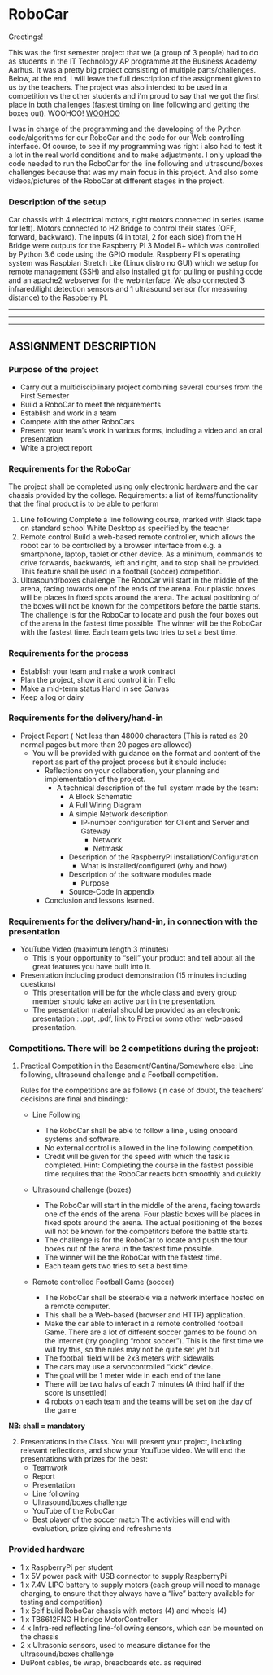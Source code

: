 # RoboCar

Greetings!

This was the first semester project that we (a group of 3 people) had to do as students in the IT Technology AP programme at the Business Academy Aarhus. It was a pretty big project consisting of multiple parts/challenges. Below, at the end, I will leave the full description of the assignment given to us by the teachers. The project was also intended to be used in a competition vs the other students and i'm proud to say that we got the first place in both challenges (fastest timing on line following and getting the boxes out). WOOHOO!
[WOOHOO](https://user-images.githubusercontent.com/47772881/53250000-c7c5f600-36b9-11e9-944e-56a23b9482ce.jpg)


I was in charge of the programming and the developing of the Python code/algorithms for our RoboCar and the code for our Web controlling interface. Of course, to see if my programming was right i also had to test it a lot in the real world conditions and to make adjustments. I only upload the code needed to run the RoboCar for the line following and ultrasound/boxes challenges because that was my main focus in this project. And also some videos/pictures of the RoboCar at different stages in the project.

### Description of the setup

Car chassis with 4 electrical motors, right motors connected in series (same for left). Motors connected to H2 Bridge to control their states (OFF, forward, backward). The inputs (4 in total, 2 for each side) from the H Bridge were outputs for the Raspberry PI 3 Model B+ which was controlled by Python 3.6 code using the GPIO module. Raspberry PI's operating system was Raspbian Stretch Lite (Linux distro no GUI) which we setup for remote management (SSH) and also installed git for pulling or pushing code and an apache2 webserver for the webinterface. We also connected 3 infrared/light detection sensors and 1 ultrasound sensor (for measuring distance) to the Raspberry PI. 

-----------------------------------------------------------------------------------
-----------------------------------------------------------------------------------
-----------------------------------------------------------------------------------
## ASSIGNMENT DESCRIPTION


### Purpose of the project

- Carry out a multidisciplinary project combining several courses from the First Semester
- Build a RoboCar to meet the requirements
- Establish and work in a team
- Compete with the other RoboCars
- Present your team’s work in various forms, including a video and an oral presentation
- Write a project report


### Requirements for the RoboCar

The project shall be completed using only electronic hardware and the car chassis provided by the college.
Requirements: a list of items/functionality that the final product is to be able to perform
1) Line following
Complete a line following course, marked with Black tape on standard school White Desktop as specified by the teacher
2) Remote control
Build a web-based remote controller, which allows the robot car to be controlled by a browser interface from e.g. a smartphone, laptop, tablet or other device. As a minimum, commands to drive forwards, backwards, left and right, and to stop shall be provided. This feature shall be used in a football (soccer) competition.
3) Ultrasound/boxes challenge
The RoboCar will start in the middle of the arena, facing towards one of the ends of the arena. Four plastic boxes will be places in fixed spots around the arena. The actual positioning of the boxes will not be known for the competitors before the battle starts.
The challenge is for the RoboCar to locate and push the four boxes out of the arena in the fastest time possible.
The winner will be the RoboCar with the fastest time.
Each team gets two tries to set a best time.


### Requirements for the process

- Establish your team and make a work contract
- Plan the project, show it and control it in Trello
- Make a mid-term status Hand in see Canvas
- Keep a log or dairy


### Requirements for the delivery/hand-in

- Project Report ( Not less than 48000 characters (This is rated as 20 normal pages but more than 20 pages are allowed)
  - You will be provided with guidance on the format and content of the report as part of the project process but it should include:
    - Reflections on your collaboration, your planning and implementation of the project.
      - A technical description of the full system made by the team:
        - A Block Schematic
        - A Full Wiring Diagram
        - A simple Network description
          - IP-number configuration for Client and Server and Gateway
            - Network
            - Netmask
        - Description of the RaspberryPi installation/Configuration
          - What is installed/configured (why and how)
        - Description of the software modules made
          - Purpose
        - Source-Code in appendix
    - Conclusion and lessons learned.


### Requirements for the delivery/hand-in, in connection with the presentation

- YouTube Video (maximum length 3 minutes)
  - This is your opportunity to “sell” your product and tell about all the great features you have built into it.
- Presentation including product demonstration (15 minutes including questions)
  - This presentation will be for the whole class and every group member should take an active part in the presentation.
  - The presentation material should be provided as an electronic presentation : .ppt, .pdf, link to Prezi or some other web-based presentation.


### Competitions. There will be 2 competitions during the project:

1. Practical Competition in the Basement/Cantina/Somewhere else: Line following, ultrasound challenge and a Football competition.

    Rules for the competitions are as follows (in case of doubt, the teachers’ decisions are final and binding):

    - Line Following
        - The RoboCar shall be able to follow a line , using onboard systems and software.
        - No external control is allowed in the line following competition.
        - Credit will be given for the speed with which the task is completed. Hint: Completing the course in the fastest possible time requires that the RoboCar reacts both smoothly and quickly

    - Ultrasound challenge (boxes)
        - The RoboCar will start in the middle of the arena, facing towards one of the ends of the arena. Four plastic boxes will be places in fixed spots around the arena. The actual positioning of the boxes will not be known for the competitors before the battle starts.
        - The challenge is for the RoboCar to locate and push the four boxes out of the arena in the fastest time possible.
        - The winner will be the RoboCar with the fastest time.
        - Each team gets two tries to set a best time.

    - Remote controlled Football Game (soccer)
        - The RoboCar shall be steerable via a network interface hosted on a remote computer.
        - This shall be a Web-based (browser and HTTP) application.
        - Make the car able to interact in a remote controlled football Game. There are a lot of
        different soccer games to be found on the internet (try googling “robot soccer”). This is the first time we will try this, so the rules may not be quite set yet but
        - The football field will be 2x3 meters with sidewalls
        - The cars may use a servocontrolled “kick” device.
        - The goal will be 1 meter wide in each end of the lane
        - There will be two halvs of each 7 minutes (A third half if the score is unsettled)
        - 4 robots on each team and the teams will be set on the day of the game

  **NB: shall = mandatory**

2. Presentations in the Class. You will present your project, including relevant reflections, and show your YouTube video. We will end the presentations with prizes for the best:
    - Teamwork
    - Report
    - Presentation
    - Line following
    - Ultrasound/boxes challenge
    - YouTube of the RoboCar
    - Best player of the soccer match
     The activities will end with evaluation, prize giving and refreshments

### Provided hardware
- 1 x RaspberryPi per student
- 1 x 5V power pack with USB connector to supply RaspberryPi
- 1 x 7.4V LIPO battery to supply motors (each group will need to manage charging, to ensure that they always have a “live” battery available for testing and competition)
- 1 x Self build RoboCar chassis with motors (4) and wheels (4)
- 1 x TB6612FNG H bridge MotorController
- 4 x Infra-red reflecting line-following sensors, which can be mounted on the chassis
- 2 x Ultrasonic sensors, used to measure distance for the ultrasound/boxes challenge
- DuPont cables, tie wrap, breadboards etc. as required
